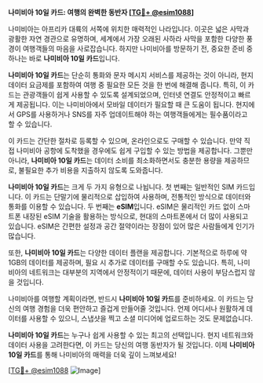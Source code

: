 **나미비아 10일 카드: 여행의 완벽한 동반자 [[TG💪+ @esim1088](https://t.me/s/esim1088)]**

나미비아는 아프리카 대륙의 서쪽에 위치한 매력적인 나라입니다. 이곳은 넓은 사막과 광활한 자연 경관으로 유명하며, 세계에서 가장 오래된 사하라 사막을 포함한 다양한 풍경이 여행객들의 마음을 사로잡습니다. 하지만 나미비아를 방문하기 전, 중요한 준비 중 하나는 바로 **나미비아 10일 카드**입니다.

**나미비아 10일 카드**는 단순히 통화와 문자 메시지 서비스를 제공하는 것이 아니라, 현지 데이터 요금제를 포함하여 여행 중 필요한 모든 것을 한 번에 해결해 줍니다. 특히, 이 카드는 관광객들이 쉽게 사용할 수 있도록 설계되었으며, 인터넷 연결도 안정적이고 빠르게 제공됩니다. 이는 나미비아에서 모바일 데이터가 필요할 때 큰 도움이 됩니다. 현지에서 GPS를 사용하거나 SNS를 자주 업데이트해야 하는 여행객들에게는 필수품이라고 할 수 있습니다.

이 카드는 간단한 절차로 등록할 수 있으며, 온라인으로도 구매할 수 있습니다. 만약 직접 나미비아 공항에 도착했을 경우에도 쉽게 구입할 수 있는 방법을 제공합니다. 그뿐만 아니라, **나미비아 10일 카드**는 데이터 소비를 최소화하면서도 충분한 용량을 제공하므로, 불필요한 추가 비용을 지출하지 않도록 도와줍니다.

**나미비아 10일 카드**는 크게 두 가지 유형으로 나뉩니다. 첫 번째는 일반적인 SIM 카드입니다. 이 카드는 단말기에 물리적으로 삽입하여 사용하며, 전통적인 방식으로 데이터와 통화를 이용할 수 있습니다. 두 번째는 **eSIM**입니다. eSIM은 물리적인 카드 없이 스마트폰 내장된 eSIM 기술을 활용하는 방식으로, 현대의 스마트폰에서 더 많이 사용되고 있습니다. eSIM은 간편한 설정과 공간 절약이라는 장점이 있어 많은 사람들에게 인기가 많습니다.

또한, **나미비아 10일 카드**는 다양한 데이터 플랜을 제공합니다. 기본적으로 하루에 약 1GB의 데이터를 제공하며, 필요 시 추가로 데이터를 구매할 수도 있습니다. 특히, 나미비아의 네트워크는 대부분의 지역에서 안정적이기 때문에, 데이터 사용이 부담스럽지 않을 것입니다.

나미비아를 여행할 계획이라면, 반드시 **나미비아 10일 카드**를 준비하세요. 이 카드는 당신의 여행 경험을 더욱 편안하고 즐겁게 만들어줄 것입니다. 언제 어디서나 원활하게 데이터를 사용할 수 있으니, 스냅샷을 찍고 소셜 미디어에 업로드하는 것도 문제없습니다.

**나미비아 10일 카드**는 누구나 쉽게 사용할 수 있는 최고의 선택입니다. 현지 네트워크와 데이터 사용을 고려한다면, 이 카드는 당신의 여행 동반자가 될 것입니다. 이제 **나미비아 10일 카드**를 통해 나미비아의 매력을 더욱 깊이 느껴보세요!

[[TG💪+ @esim1088](https://t.me/s/esim1088) ![Image](https://i.postimg.cc/Y0z9fWf4/image.png)]